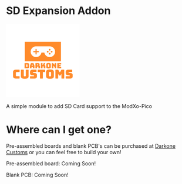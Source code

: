 # SD Expansion Addon

![alt_image](https://github.com/Darkone83/ModXo-Basic/blob/main/Images/DC%20logo.png)

A simple module to add SD Card support to the ModXo-Pico

# Where can I get one?

Pre-assembled boards and blank PCB's can be purchased at <a href="https://www.darkonecustoms.com">Darkone Customs</a> or you can feel free to build your own!

Pre-assembled board: Coming Soon!

Blank PCB: Coming Soon!
